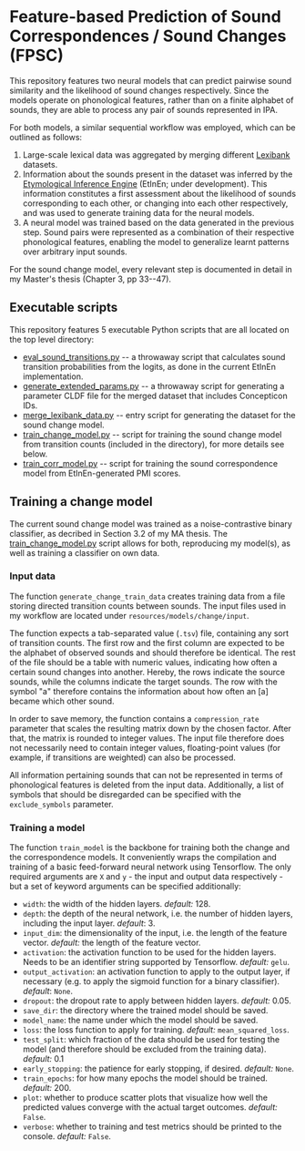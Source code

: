 # Feature-based Prediction of Sound Correspondences / Sound Changes (FPSC)

This repository features two neural models that can predict pairwise sound similarity and the likelihood of sound changes respectively. Since the models operate on phonological features, rather than on a finite alphabet of sounds, they are able to process any pair of sounds represented in IPA.

For both models, a similar sequential workflow was employed, which can be outlined as follows:
1. Large-scale lexical data was aggregated by merging different [Lexibank](https://github.com/lexibank) datasets.
2. Information about the sounds present in the dataset was inferred by the [Etymological Inference Engine](http://sfs.uni-tuebingen.de/~jdellert/talks/jdellert-2019-08-22.pdf) (EtInEn; under development). This information constitutes a first assessment about the likelihood of sounds corresponding to each other, or changing into each other respectively, and was used to generate training data for the neural models.
3. A neural model was trained based on the data generated in the previous step. Sound pairs were represented as a combination of their respective phonological features, enabling the model to generalize learnt patterns over arbitrary input sounds.

For the sound change model, every relevant step is documented in detail in my Master's thesis (Chapter 3, pp 33--47).

## Executable scripts

This repository features 5 executable Python scripts that are all located on the top level directory:

- [eval_sound_transitions.py](eval_sound_transitions.py) -- a throwaway script that calculates sound transition probabilities from the logits, as done in the current EtInEn implementation.
- [generate_extended_params.py](generate_extended_params.py) -- a throwaway script for generating a parameter CLDF file for the merged dataset that includes Concepticon IDs.
- [merge_lexibank_data.py](merge_lexibank_data.py) -- entry script for generating the dataset for the sound change model.
- [train_change_model.py](train_change_model.py) -- script for training the sound change model from transition counts (included in the directory), for more details see below.
- [train_corr_model.py](train_corr_model.py) -- script for training the sound correspondence model from EtInEn-generated PMI scores.

## Training a change model

The current sound change model was trained as a noise-contrastive binary classifier, as decribed in Section 3.2 of my MA thesis. The [train_change_model.py](train_change_model.py) script allows for both, reproducing my model(s), as well as training a classifier on own data.

### Input data

The function `generate_change_train_data` creates training data from a file storing directed transition counts between sounds. The input files used in my workflow are located under `resources/models/change/input`.

The function expects a tab-separated value (`.tsv`) file, containing any sort of transition counts. The first row and the first column are expected to be the alphabet of observed sounds and should therefore be identical. The rest of the file should be a table with numeric values, indicating how often a certain sound changes into another. Hereby, the rows indicate the source sounds, while the columns indicate the target sounds. The row with the symbol "a" therefore contains the information about how often an \[a\] became which other sound.

In order to save memory, the function contains a `compression_rate` parameter that scales the resulting matrix down by the chosen factor. After that, the matrix is rounded to integer values. The input file therefore does not necessarily need to contain integer values, floating-point values (for example, if transitions are weighted) can also be processed.

All information pertaining sounds that can not be represented in terms of phonological features is deleted from the input data. Additionally, a list of symbols that should be disregarded can be specified with the `exclude_symbols` parameter.

### Training a model

The function `train_model` is the backbone for training both the change and the correspondence models. It conveniently wraps the compilation and training of a basic feed-forward neural network using Tensorflow. The only required arguments are `X` and `y` - the input and output data respectively - but a set of keyword arguments can be specified additionally:

- `width`: the width of the hidden layers. *default:* 128.
- `depth`: the depth of the neural network, i.e. the number of hidden layers, including the input layer. *default*: 3.
- `input_dim`: the dimensionality of the input, i.e. the length of the feature vector. *default:* the length of the feature vector.
- `activation`: the activation function to be used for the hidden layers. Needs to be an identifier string supported by Tensorflow. *default:* `gelu`.
- `output_activation`: an activation function to apply to the output layer, if necessary (e.g. to apply the sigmoid function for a binary classifier). *default*: `None`.
- `dropout`: the dropout rate to apply between hidden layers. *default:* 0.05.
- `save_dir`: the directory where the trained model should be saved.
- `model_name`: the name under which the model should be saved.
- `loss`: the loss function to apply for training. *default:* `mean_squared_loss`.
- `test_split`: which fraction of the data should be used for testing the model (and therefore should be excluded from the training data). *default:* 0.1
- `early_stopping`: the patience for early stopping, if desired. *default:* `None`.
- `train_epochs`: for how many epochs the model should be trained. *default:* 200.
- `plot`: whether to produce scatter plots that visualize how well the predicted values converge with the actual target outcomes. *default:* `False`.
- `verbose`: whether to training and test metrics should be printed to the console. *default:* `False`.
